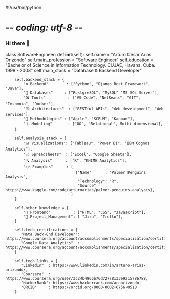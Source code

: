 #!/usr/bin/python
# -*- coding: utf-8 -*-

### Hi there 👋

class SoftwareEngineer:
    def __init__(self):
        self.name            = "Arturo Cesar Arias Orizondo"
        self.main_profession = "Software Engineer"
        self.education       = "Bachelor of Science in Information Technology. CUJAE, Havana, Cuba. 1998 - 2003"
        self.main_stack      = "Database & Backend Developer"
        
        self.backend_stack = {
            "⚙ Backend"        : ["Python", "Django Rest Framework", "Java"],
            "💾 Databases"     : ["PostgreSQL", "MySQL" "MS SQL Server"],
            "🛠 Tools"          : ["VS Code", "NetBeans", "GIT", "Imsomnia", "Docker"],
            "🏗 Architectures"  : ["RESTful APIs", "Web development", "Web services"],
            "📝 Methodologies" : ["Agile", "SCRUM", "Kanban"],
            "🖇 Modeling"       : ["OO", "Relational", Multi-dimensional],
        }

        self.analysis_stack = {
            "📊 Visualizations": ["Tableau", "Power BI", "IBM Cognos Analytics"],
            "📈 Spreadsheets"  : ["Excel", "Google Sheets"],
            "🔍 Analysis"      : ["R", "KNIME Analytics"],
            "👉 Examples"      : [
                                   {"Name"      : "Palmer Penguins Analysis",
                                    "Technology": "R",
                                    "Source"    : https://www.kaggle.com/code/arturoarias/palmer-penguins-analysis},
                                 ]
        }

        self.other_knowledge = {
            "🎨 Frontend"          : ["HTML", "CSS", "Javascript"],         
            "🧵 Project_Management": [ "Jira", "Trello"],
        }
        
        self.tech_certifications = {
           "Meta Back-End Developer": https://www.coursera.org/account/accomplishments/specialization/certificate/CCJ744ZZWYLY,
           "Google Data Analytics"  : https://www.coursera.org/account/accomplishments/specialization/certificate/N3EY3YWUKSTD,
        }

        self.tech_links = {
           "LinkedIn"  : https://www.linkedin.com/in/arturo-arias-orizondo/,
           "Coursera"  : https://www.coursera.org/user/3c24b4966b76d72778133e9a15786788,
           "HackerRank": https://www.hackerrank.com/acaorizondo,
           "ORCID"     : https://orcid.org/0000-0002-6756-0518
        }
        
